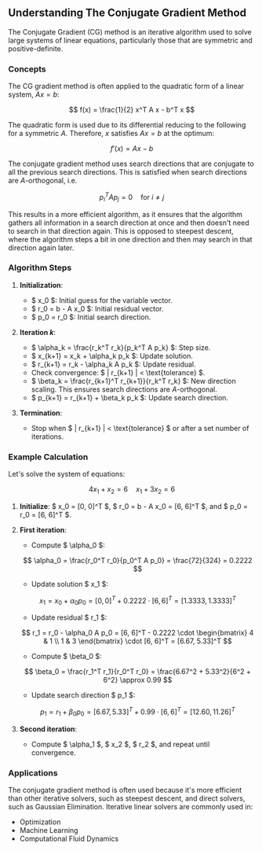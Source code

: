 
## Understanding The Conjugate Gradient Method

The Conjugate Gradient (CG) method is an iterative algorithm used to solve large systems of linear equations, particularly those that are symmetric and positive-definite.

### Concepts

The CG gradient method is often applied to the quadratic form of a linear system, $Ax = b$:

$$
f(x) = \frac{1}{2} x^T A x - b^T x
$$

The quadratic form is used due to its differential reducing to the following for a symmetric $A$. Therefore, $x$ satisfies $Ax = b$ at the optimum:

$$
f'(x) = Ax - b
$$

The conjugate gradient method uses search directions that are conjugate to all the previous search directions. This is satisfied when search directions are $A$-orthogonal, i.e.

$$
p_i^T A p_j = 0 \quad \text{for } i \neq j
$$

This results in a more efficient algorithm, as it ensures that the algorithm gathers all information in a search direction at once and then doesn't need to search in that direction again. This is opposed to steepest descent, where the algorithm steps a bit in one direction and then may search in that direction again later.

### Algorithm Steps

1) **Initialization**:
   - $ x_0 $: Initial guess for the variable vector.
   - $ r_0 = b - A x_0 $: Initial residual vector.
   - $ p_0 = r_0 $: Initial search direction.

2) **Iteration $k$**:
   - $ \alpha_k = \frac{r_k^T r_k}{p_k^T A p_k} $: Step size.
   - $ x_{k+1} = x_k + \alpha_k p_k $: Update solution.
   - $ r_{k+1} = r_k - \alpha_k A p_k $: Update residual.
   - Check convergence: $ \| r_{k+1} \| < \text{tolerance} $.
   - $ \beta_k = \frac{r_{k+1}^T r_{k+1}}{r_k^T r_k} $: New direction scaling. This ensures search directions are $A$-orthogonal.
   - $ p_{k+1} = r_{k+1} + \beta_k p_k $: Update search direction.

3) **Termination**:
   - Stop when $ \| r_{k+1} \| < \text{tolerance} $ or after a set number of iterations.

### Example Calculation

Let's solve the system of equations:

$$
4x_1 + x_2 = 6 \quad x_1 + 3x_2 = 6
$$

1) **Initialize**: $ x_0 = [0, 0]^T $, $ r_0 = b - A x_0 = [6, 6]^T $, and $ p_0 = r_0 = [6, 6]^T $.

2) **First iteration**:
   - Compute $ \alpha_0 $:

   $$
   \alpha_0 = \frac{r_0^T r_0}{p_0^T A p_0} = \frac{72}{324} = 0.2222
   $$

   - Update solution $ x_1 $:

   $$
   x_1 = x_0 + \alpha_0 p_0 = [0, 0]^T + 0.2222 \cdot [6, 6]^T = [1.3333, 1.3333]^T
   $$

   - Update residual $ r_1 $:

   $$
   r_1 = r_0 - \alpha_0 A p_0 = [6, 6]^T - 0.2222 \cdot \begin{bmatrix} 4 & 1 \\ 1 & 3 \end{bmatrix} \cdot [6, 6]^T = [6.67, 5.33]^T
   $$

   - Compute $ \beta_0 $:

   $$
   \beta_0 = \frac{r_1^T r_1}{r_0^T r_0} = \frac{6.67^2 + 5.33^2}{6^2 + 6^2} \approx 0.99
   $$

   - Update search direction $ p_1 $:

   $$
   p_1 = r_1 + \beta_0 p_0 = [6.67, 5.33]^T + 0.99 \cdot [6, 6]^T = [12.60, 11.26]^T
   $$

3) **Second iteration**:
   - Compute $ \alpha_1 $, $ x_2 $, $ r_2 $, and repeat until convergence.

### Applications

The conjugate gradient method is often used because it's more efficient than other iterative solvers, such as steepest descent, and direct solvers, such as Gaussian Elimination. Iterative linear solvers are commonly used in:

- Optimization
- Machine Learning
- Computational Fluid Dynamics
